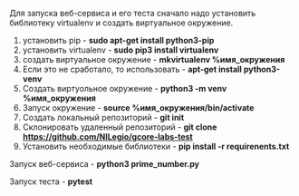 Для запуска веб-сервиса и его теста сначало надо установить
библиотеку virtualenv и создать виртуальное окружение.

1. установить pip - **sudo apt-get install python3-pip**
2. установить virtualenv - **sudo pip3 install virtualenv**
3. создать виртуальное окружение - **mkvirtualenv %имя_окружения**
4. Если это не сработало, то использовать -
**apt-get install python3-venv**
5. Создать виртуольное окружение - **python3 -m venv %имя_окружения**
6. Запуск окружение - **source %имя_окружения/bin/activate**
7. Создать локальный репозиторий - **git init**
8. Склонировать удаленный репозиторий -
**git clone https://github.com/NILegio/gcore-labs-test**
9. Установить необходимые библиотеки -
**pip install -r requirenents.txt**

Запуск веб-сервиса - **python3 prime_number.py**

Запуск теста - **pytest**